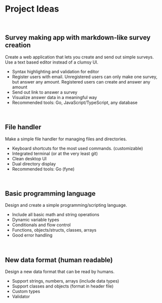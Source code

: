 # Project Ideas

<br>

## **Survey making app with markdown-like survey creation**

Create a web application that lets you create and send out simple surveys. Use a text based editor instead of a clumsy UI.

- Syntax highlighting and validation for editor
- Register users with email. Unregistered users can only make one survey, but answer any amount. Registered users can create and answer any amount
- Send out link to answer a survey
- Visualize answer data in a meaningful way
- Recommended tools: Go, JavaScript/TypeScript, any database

<br>

## **File handler**

Make a simple file handler for managing files and directories.

- Keyboard shortcuts for the most used commands. (customizable)
- Integrated terminal (or at the very least git)
- Clean desktop UI
- Dual directory display
- Recommended tools: Go (fyne)

<br>

## **Basic programming language**

Design and create a simple programming/scripting language.

- Include all basic math and string operations
- Dynamic variable types
- Conditionals and flow control
- Functions, objects/structs, classes, arrays
- Good error handling

<br>

## New data format (human readable)

Design a new data format that can be read by humans.

- Support strings, numbers, arrays (include data types)
- Support classes and objects (format in header file)
- Custom types
- Validator

